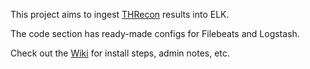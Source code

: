 This project aims to ingest [THRecon](https://github.com/TonyPhipps/THRecon) results into ELK.

The code section has ready-made configs for Filebeats and Logstash.

Check out the [Wiki](https://github.com/TonyPhipps/THRecon-Elasticstack/wiki) for install steps, admin notes, etc. 
